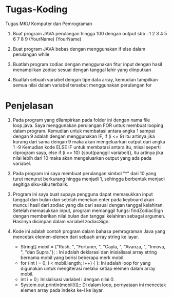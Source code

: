# Tugas-Koding

Tugas MKU Komputer dan Pemrograman 

1. Buat program JAVA perulangan hingga 100 dengan output sbb :
   1
   2
   3
   4
   5
   6
   7
   8
   9
   (YourName)
   (YourName)

2. Buat program JAVA bebas dengan menggunakan if else dalam perulangan while
3. Buatlah program zodiac dengan menggunakan fitur input dengan hasil menampilkan zodiac sesuai dengan tanggal lahir yang diinputkan
4. Buatlah sebuah variabel dengan tipe data array, kemudian tampilkan semua nilai dalam variabel tersebut menggunakan perulangan for

# Penjelasan

1. Pada program yang dilampirkan pada folder ini dengan nama file loop.java. Saya menggunakan perulangan FOR untuk membuat looping dalam program.
   Kemudian untuk membatasi antara angka 1 sampai dengan 9 adalah dengan menggunakan IF, if (i <= 9) itu artinya jika kurang dari sama dengan 9 maka akan mengeluarkan output dari angka 1 -9
   Kemudian kode ELSE IF untuk membatasi antara itu, misal seperti diprogram saya, else if (i == 10) {sout(panggil variabel)}, itu artinya jika nilai lebih dari 10 maka akan mengeluarkan output yang ada pada           variabel.
2. Pada program ini saya membuat perulangan simbol "^" dari 10 yang turut menurut berkurang hingga menjadi 1, sehingga berbentuk menjadi segitiga siku-siku terbalik.
3. Program ini saya buat supaya pengguna dapat memasukkan input tanggal dan bulan dan setelah menekan enter pada keyboard akan muncul hasil dari zodiac yang dia cari sesuai dengan tanggal kelahiran. Setelah memasukkan input, program memanggil fungsi findZodiacSign dengan memberikan nilai bulan dan tanggal kelahiran sebagai argumen. Hasilnya disimpan dalam variabel zodiacSign.
4. Kode ini adalah contoh program dalam bahasa pemrograman Java yang mencetak elemen-elemen dari sebuah array string ke layar.

   * String[] mobil = {"Rush, ", "Fortuner, ", "Cayla, ", "Avanza, ", "Innova, ", "dan Supra."}; : Ini adalah deklarasi dan inisialisasi array string bernama mobil yang berisi beberapa merk mobil.
   * for (int i = 0; i < mobil.length; i++) { }: Ini adalah loop for yang digunakan untuk mengiterasi melalui setiap elemen dalam array mobil.
   * int i = 0;: Inisialisasi variabel i dengan nilai 0.
   * System.out.println(mobil[i]);: Di dalam loop, pernyataan ini mencetak elemen array pada indeks ke-i ke layar.
